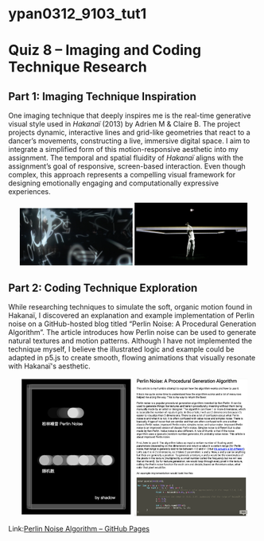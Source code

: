 # ypan0312_9103_tut1
# Quiz 8 – Imaging and Coding Technique Research

## Part 1: Imaging Technique Inspiration

One imaging technique that deeply inspires me is the real-time generative visual style used in *Hakanaï* (2013) by Adrien M & Claire B. The project projects dynamic, interactive lines and grid-like geometries that react to a dancer’s movements, constructing a live, immersive digital space. I aim to integrate a simplified form of this motion-responsive aesthetic into my assignment. The temporal and spatial fluidity of *Hakanaï* aligns with the assignment’s goal of responsive, screen-based interaction. Even though complex, this approach represents a compelling visual framework for designing emotionally engaging and computationally expressive experiences.

<p align="center">
  <img src="截屏2025-05-08 16.04.08.png" width="45%"/>
  <img src="截屏2025-05-08 16.04.28.png" width="45%"/>
</p>

## Part 2: Coding Technique Exploration

While researching techniques to simulate the soft, organic motion found in Hakanaï, I discovered an explanation and example implementation of Perlin noise on a GitHub-hosted blog titled “Perlin Noise: A Procedural Generation Algorithm”. The article introduces how Perlin noise can be used to generate natural textures and motion patterns. Although I have not implemented the technique myself, I believe the illustrated logic and example could be adapted in p5.js to create smooth, flowing animations that visually resonate with Hakanaï's aesthetic.

<p align="center">
  <img src="截屏2025-05-08 17.19.42.png" width="45%" />
  <img src="截屏2025-05-08 17.42.59.png" width="45%" />
</p>

Link:[Perlin Noise Algorithm – GitHub Pages](https://rtouti.github.io/graphics/perlin-noise-algorithm)
